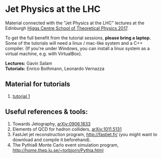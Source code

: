 # Jet Physics at the LHC

Material connected with the "Jet Physics at the LHC" lectures at the Edinburgh
[Higgs Centre School of Theoretical Physics 2017](https://higgs.ph.ed.ac.uk/workshops/higgs-centre-school-theoretical-physics-2017).

To get the full benefit from the tutorial sessions, __please bring a
laptop.__ Some of the tutorials will need a linux /
mac-like system and a C++ compiler. (If you're under Windows, you can
install a linux system as a virtual machine, e.g. with VirtualBox).

__Lectures:__ Gavin Salam  
__Tutorials:__ Enrico Bothmann, Leonardo Vernazza

## Material for tutorials
1. [tutorial 1](tutorial-1/tutorial1.pdf)

## Useful references & tools:
1. Towards Jetography, [arXiv:0906.1833](https://arxiv.org/abs/0906.1833)
2. Elements of QCD for hadron colliders, [arXiv:1011.5131](https://arxiv.org/abs/1011.5131)
3. FastJet jet reconstruction program, http://fastjet.fr/ (you might want to download and
   compile it beforehand).
4. The Pythia8 Monte Carlo event simulation program, http://home.thep.lu.se/~torbjorn/Pythia.html

